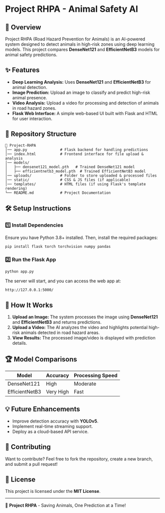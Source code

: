 # Project RHPA - Animal Safety AI

## 🚀 Overview
Project RHPA (Road Hazard Prevention for Animals) is an AI-powered system designed to detect animals in high-risk zones using deep learning models. This project compares **DenseNet121** and **EfficientNetB3** models for animal safety predictions.

## ✨ Features
- **Deep Learning Analysis:** Uses **DenseNet121** and **EfficientNetB3** for animal detection.
- **Image Prediction:** Upload an image to classify and predict high-risk animal presence.
- **Video Analysis:** Upload a video for processing and detection of animals in road hazard zones.
- **Flask Web Interface:** A simple web-based UI built with Flask and HTML for user interaction.

## 📁 Repository Structure
```
📂 Project-RHPA
│── app.py               # Flask backend for handling predictions
│── index.html           # Frontend interface for file upload & analysis
│── models/
│   ├── densenet121_model.pth   # Trained DenseNet121 model
│   ├── efficientnetb3_model.pth  # Trained EfficientNetB3 model
│── uploads/             # Folder to store uploaded & processed files
│── static/              # CSS & JS files (if applicable)
│── templates/           # HTML files (if using Flask's template rendering)
└── README.md            # Project Documentation
```

## 🛠️ Setup Instructions
### 1️⃣ Install Dependencies
Ensure you have Python 3.8+ installed. Then, install the required packages:
```sh
pip install flask torch torchvision numpy pandas
```

### 2️⃣ Run the Flask App
```sh
python app.py
```
The server will start, and you can access the web app at:
```
http://127.0.0.1:5000/
```

## 🎯 How It Works
1. **Upload an Image:** The system processes the image using **DenseNet121** and **EfficientNetB3** and returns predictions.
2. **Upload a Video:** The AI analyzes the video and highlights potential high-risk animals detected in road hazard areas.
3. **View Results:** The processed image/video is displayed with prediction details.

## 🏆 Model Comparisons
| Model            | Accuracy | Processing Speed |
|----------------|----------|----------------|
| DenseNet121     | High     | Moderate      |
| EfficientNetB3  | Very High | Fast         |

## 💡 Future Enhancements
- Improve detection accuracy with **YOLOv5**.
- Implement real-time streaming support.
- Deploy as a cloud-based API service.

## 🔗 Contributing
Want to contribute? Feel free to fork the repository, create a new branch, and submit a pull request!

## 📜 License
This project is licensed under the **MIT License**.

---
🚀 **Project RHPA** - Saving Animals, One Prediction at a Time!


